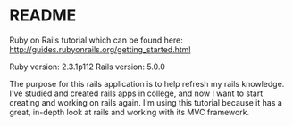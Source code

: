 # README

Ruby on Rails tutorial which can be found here: http://guides.rubyonrails.org/getting_started.html

Ruby version: 2.3.1p112
Rails version: 5.0.0

The purpose for this rails application is to help refresh my rails knowledge. I've studied and created rails apps in college, and now I want to start creating and working on rails again. I'm using this tutorial because it has a great, in-depth look at rails and working with its MVC framework. 


